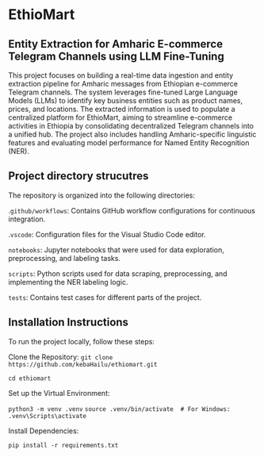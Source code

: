# EthioMart
## Entity Extraction for Amharic E-commerce Telegram Channels using LLM Fine-Tuning


This project focuses on building a real-time data ingestion and entity extraction pipeline for Amharic messages from Ethiopian e-commerce Telegram channels. The system leverages fine-tuned Large Language Models (LLMs) to identify key business entities such as product names, prices, and locations. The extracted information is used to populate a centralized platform for EthioMart, aiming to streamline e-commerce activities in Ethiopia by consolidating decentralized Telegram channels into a unified hub. The project also includes handling Amharic-specific linguistic features and evaluating model performance for Named Entity Recognition (NER).

## Project directory strucutres

The repository is organized into the following directories:

.`github/workflows`: Contains GitHub workflow configurations for continuous integration.

.`vscode`: Configuration files for the Visual Studio Code editor.

`notebooks`: Jupyter notebooks that were used for data exploration, preprocessing, and labeling tasks.

`scripts`: Python scripts used for data scraping, preprocessing, and implementing the NER labeling logic.

`tests`: Contains test cases for different parts of the project.

## Installation Instructions
To run the project locally, follow these steps:

Clone the Repository:
`git clone https://github.com/kebaHailu/ethiomart.git`

`cd ethiomart`

Set up the Virtual Environment:

`python3 -m venv .venv`
`source .venv/bin/activate  # For Windows: .venv\Scripts\activate`

Install Dependencies:

`pip install -r requirements.txt`